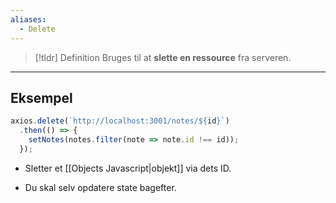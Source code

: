 ```yaml
---
aliases:
  - Delete
---
```

> [!tldr] Definition
> Bruges til at **slette en ressource** fra serveren.

---

## Eksempel

```js
axios.delete(`http://localhost:3001/notes/${id}`)
  .then(() => {
    setNotes(notes.filter(note => note.id !== id));
  });
```

- Sletter et [[Objects Javascript|objekt]] via dets ID.
    
- Du skal selv opdatere state bagefter.

